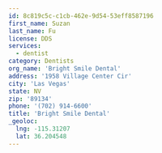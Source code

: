 ```yaml
---
id: 8c819c5c-c1cb-462e-9d54-53eff8587196
first_name: Suzan
last_name: Fu
license: DDS
services:
  - dentist
category: Dentists
org_name: 'Bright Smile Dental'
address: '1958 Village Center Cir'
city: 'Las Vegas'
state: NV
zip: '89134'
phone: '(702) 914-6600'
title: 'Bright Smile Dental'
_geoloc:
  lng: -115.31207
  lat: 36.204548
---
```

